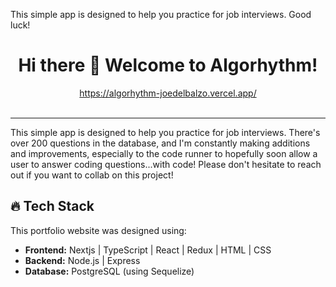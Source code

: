 This simple app is designed to help you practice for job interviews. Good luck!

###
<h1 align="center"> Hi there 👋 Welcome to Algorhythm! </h1>
<p align="center">
  <a href="https://algorhythm-joedelbalzo.vercel.app/">https://algorhythm-joedelbalzo.vercel.app/</a>
<br><br>
  <hr>
</p>

This simple app is designed to help you practice for job interviews. There's over 200 questions in the database, and I'm constantly making additions and improvements, especially to the code runner to hopefully soon allow a user to answer coding questions...with code!
Please don't hesitate to reach out if you want to collab on this project!

## 🔥 Tech Stack

This portfolio website was designed using:

- **Frontend:** Nextjs | TypeScript | React | Redux | HTML | CSS 
- **Backend:** Node.js | Express
- **Database:** PostgreSQL (using Sequelize)



<!--
**joedelbalzo/joedelbalzo** is a ✨ _special_ ✨ repository because its `README.md` (this file) appears on your GitHub profile.

Here are some ideas to get you started:

- 🔭 I’m currently working on ...
- 🌱 I’m currently learning ...
- 👯 I’m looking to collaborate on ...
- 🤔 I’m looking for help with ...
- 💬 Ask me about ...
- 📫 How to reach me: ...
- 😄 Pronouns: ...
- ⚡ Fun fact: ...
-->



